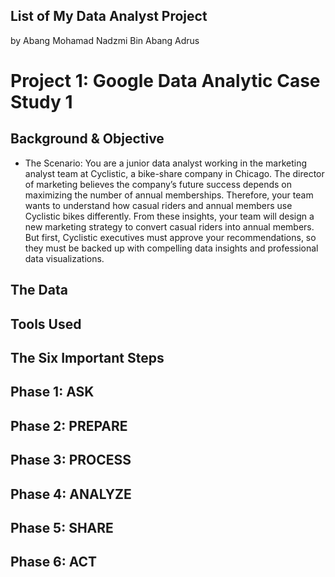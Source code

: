 ## List of My Data Analyst Project 
by Abang Mohamad Nadzmi Bin Abang Adrus

# Project 1: Google Data Analytic Case Study 1

## Background & Objective
* The Scenario: You are a junior data analyst working in the marketing analyst team at Cyclistic, a bike-share company in Chicago. The director of marketing believes the company’s future success depends on maximizing the number of annual memberships. Therefore, your team wants to understand how casual riders and annual members use Cyclistic bikes differently. From these insights, your team will design a new marketing strategy to convert casual riders into annual members. But first, Cyclistic executives must approve your recommendations, so they must be backed up with compelling data insights and professional data visualizations.

## The Data


## Tools Used


## The Six Important Steps

## Phase 1: ASK


## Phase 2: PREPARE


## Phase 3: PROCESS


## Phase 4: ANALYZE


## Phase 5: SHARE


## Phase 6: ACT

